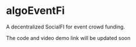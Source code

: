 # algoEventFi

A decentralized SocialFI for event crowd funding.

The code and video demo link will be updated soon

